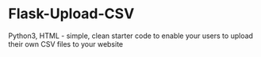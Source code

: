 # Flask-Upload-CSV
Python3, HTML - simple, clean starter code to enable your users to upload their own CSV files to your website
